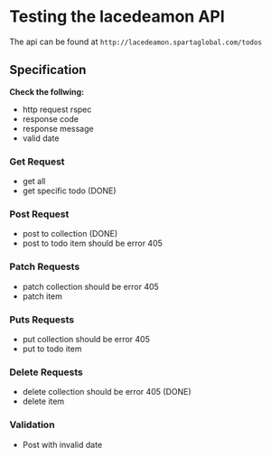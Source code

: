 # Testing the lacedeamon API
The api can be found at `http://lacedeamon.spartaglobal.com/todos`

## Specification
**Check the follwing:**
- http request rspec
- response code
- response message
- valid date

### Get Request
- get all
- get specific todo (DONE)

### Post Request
- post to collection (DONE)
- post to todo item should be error 405

### Patch Requests
- patch collection should be error 405
- patch item

### Puts Requests
- put collection should be error 405
- put to todo item

### Delete Requests
- delete collection should be error 405 (DONE)
- delete item

### Validation
- Post with invalid date 
